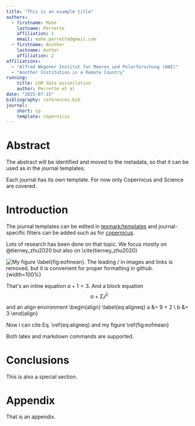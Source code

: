 ```yaml
---
title: "This is an example title"
authors:
  - firstname: Mahé
    lastname: Perrette
    affiliation: 1
    email: mahe.perrette@gmail.com
  - firstname: Another
    lastname: Author
    affiliation: 2
affiliations:
  - "Alfred Wegener Institut fur Meeres und Polarforschung (AWI)"
  - "Another Institution in a Remote Country"
running:
    title: LGM data assimilation
    author: Perrette et al
date: "2025-07-15"
bibliography: references.bib
journal:
    short: cp
    template: copernicus
---
```


# Abstract

The abstract will be identified and moved to the metadata,
so that it can be used as in the journal templates.

Each journal has its own template. For now only Copernicus and Science are covered.

# Introduction

The journal templates can be edited in [texmark/templates](/texmark/templates)
and journal-specific filters can be added such as for [copernicus](/texmark/copernicus.py).

Lots of research has been done on that topic.
We focus mostly on @tierney_zhu2020
but also on \cite{tierney_zhu2020}

![My figure \label{fig:eofmean}. The leading / in images and links is removed, but it is convenient for proper formatting in github.](/images/eof_mean.png){width=100%}

That's an inline equation $a + 1 = 3$.
And a block equation
$$
a + \Sigma_i i^2
$$
and an align environment
\begin{align} \label{eq:aligneq}
a &= 9 + 2 \\
b &= 3
\end{align}

Now i can cite Eq. \ref{eq:aligneq} and my figure \ref{fig:eofmean}

Both latex and markdown commands are supported.

# Conclusions

This is also a special section.


# Appendix

That is an appendix.